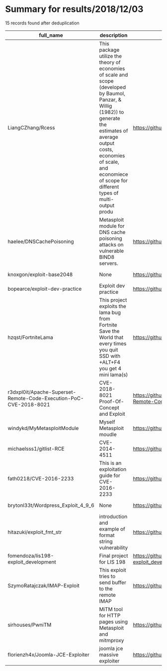 
# Summary for results/2018/12/03
    
15 records found after deduplication

| full_name | description | html_url | matched_list | matched_count | pushed_at | size | stargazers_count | language | forks_count | vul_ids |
|-------------------------------------------------------------------|------------------------------------------------------------------------------------------------------------------------------------------------------------------------------------------------------------------------------------------------------------------|--------------------------------------------------------------------------------------|----------------------------------------------------------|-----------------|---------------------------|--------|--------------------|------------|---------------|-------------------|
| LiangCZhang/Rcess | This package utilize the theory of economies of scale and scope (developed by Baumol, Panzar, & Willig (1982)) to generate the estimates of average output costs, economies of scale, and economiece of scope for different types of multi-output produ | https://github.com/LiangCZhang/Rcess | ['rce'] | 1 | 2018-12-03 08:15:28+00:00 | 613 | 2 | R | 1 | [] |
| haelee/DNSCachePoisoning | Metasploit module for DNS cache poisoning attacks on vulnerable BIND8 servers. | https://github.com/haelee/DNSCachePoisoning | ['metasploit module OR payload'] | 1 | 2018-12-03 08:42:55+00:00 | 3 | 0 | Ruby | 0 | [] |
| knoxgon/exploit-base2048 | None | https://github.com/knoxgon/exploit-base2048 | ['exploit'] | 1 | 2018-12-03 23:20:16+00:00 | 1520 | 0 | | 0 | [] |
| bopearce/exploit-dev-practice | Exploit dev practice | https://github.com/bopearce/exploit-dev-practice | ['exploit'] | 1 | 2018-12-03 02:23:47+00:00 | 29 | 0 | Python | 0 | [] |
| hzqst/FortniteLama | This project exploits the lama bug from Fortnite Save the World that every times you quit SSD with +ALT+F4 you get 4 mini lama(s) | https://github.com/hzqst/FortniteLama | ['exploit'] | 1 | 2018-12-03 11:59:57+00:00 | 20656 | 11 | C++ | 6 | [] |
| r3dxpl0it/Apache-Superset-Remote-Code-Execution-PoC-CVE-2018-8021 | CVE-2018-8021 Proof-Of-Concept and Exploit | https://github.com/r3dxpl0it/Apache-Superset-Remote-Code-Execution-PoC-CVE-2018-8021 | ['cve poc', 'cve-2', 'exploit', 'remote code execution'] | 4 | 2018-12-03 21:13:00+00:00 | 24 | 105 | Python | 18 | ['CVE-2018-8021'] |
| windykd/MyMetasploitModule | Myself Metasploit moudle | https://github.com/windykd/MyMetasploitModule | ['metasploit module OR payload'] | 1 | 2018-12-03 01:08:50+00:00 | 2 | 0 | Ruby | 0 | [] |
| michaelsss1/gitlist-RCE | CVE-2014-4511 | https://github.com/michaelsss1/gitlist-RCE | ['rce'] | 1 | 2018-12-03 02:28:35+00:00 | 2 | 0 | | 0 | ['CVE-2014-4511'] |
| fath0218/CVE-2016-2233 | This is an exploitation guide for CVE-2016-2233 | https://github.com/fath0218/CVE-2016-2233 | ['cve-2', 'exploit'] | 2 | 2018-12-03 05:05:22+00:00 | 2648 | 0 | C | 1 | ['CVE-2016-2233'] |
| brytonl33t/Wordpress_Exploit_4_9_6 | None | https://github.com/brytonl33t/Wordpress_Exploit_4_9_6 | ['exploit'] | 1 | 2018-12-03 05:04:32+00:00 | 1 | 0 | Ruby | 0 | [] |
| hitazuki/exploit_fmt_str | introduction and example of format string vulnerability | https://github.com/hitazuki/exploit_fmt_str | ['exploit'] | 1 | 2018-12-03 11:35:56+00:00 | 25 | 0 | C | 0 | [] |
| fomendoza/lis198-exploit_development | Final project for LIS 198 | https://github.com/fomendoza/lis198-exploit_development | ['exploit'] | 1 | 2018-12-03 18:45:54+00:00 | 2 | 0 | | 0 | [] |
| SzymoRatajczak/IMAP-Exploit | This exploit tries to send buffer to the remote IMAP | https://github.com/SzymoRatajczak/IMAP-Exploit | ['exploit'] | 1 | 2018-12-03 09:24:00+00:00 | 1 | 0 | Ruby | 0 | [] |
| sirhouses/PwniTM | MiTM tool for HTTP pages using Metasploit and mitmproxy | https://github.com/sirhouses/PwniTM | ['metasploit module OR payload'] | 1 | 2018-12-03 16:17:13+00:00 | 5 | 0 | Python | 0 | [] |
| florienzh4x/Joomla-JCE-Exploiter | joomla jce massive exploiter | https://github.com/florienzh4x/Joomla-JCE-Exploiter | ['exploit'] | 1 | 2018-12-03 16:02:33+00:00 | 3 | 3 | PHP | 1 | [] |
